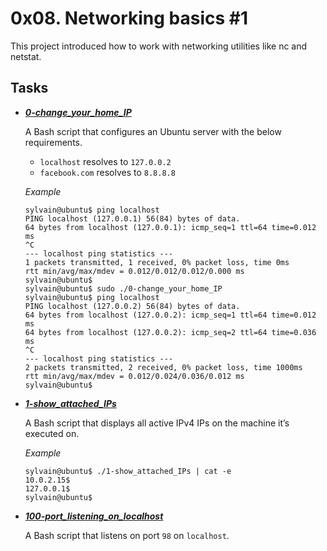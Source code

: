 
# 0x08. Networking basics #1

This project introduced how to work with networking utilities like nc and netstat.

## Tasks

- ***[0-change_your_home_IP](https://github.com/10thcode/alx-system_engineering-devops/blob/master/0x08-networking_basics_2/0-change_your_home_IP)***

    A Bash script that configures an Ubuntu server with the below requirements.
    - `localhost` resolves to `127.0.0.2`
    - `facebook.com` resolves to `8.8.8.8`

    *Example*
    ```
    sylvain@ubuntu$ ping localhost
    PING localhost (127.0.0.1) 56(84) bytes of data.
    64 bytes from localhost (127.0.0.1): icmp_seq=1 ttl=64 time=0.012 ms
    ^C
    --- localhost ping statistics ---
    1 packets transmitted, 1 received, 0% packet loss, time 0ms
    rtt min/avg/max/mdev = 0.012/0.012/0.012/0.000 ms
    sylvain@ubuntu$
    sylvain@ubuntu$ sudo ./0-change_your_home_IP
    sylvain@ubuntu$ ping localhost
    PING localhost (127.0.0.2) 56(84) bytes of data.
    64 bytes from localhost (127.0.0.2): icmp_seq=1 ttl=64 time=0.012 ms
    64 bytes from localhost (127.0.0.2): icmp_seq=2 ttl=64 time=0.036 ms
    ^C
    --- localhost ping statistics ---
    2 packets transmitted, 2 received, 0% packet loss, time 1000ms
    rtt min/avg/max/mdev = 0.012/0.024/0.036/0.012 ms
    sylvain@ubuntu$
    ```

- ***[1-show_attached_IPs](https://github.com/10thcode/alx-system_engineering-devops/blob/master/0x08-networking_basics_2/1-show_attached_IPs)***

    A Bash script that displays all active IPv4 IPs on the machine it’s executed on.

    *Example*
    ```
    sylvain@ubuntu$ ./1-show_attached_IPs | cat -e
    10.0.2.15$
    127.0.0.1$
    sylvain@ubuntu$
    ```

- ***[100-port_listening_on_localhost](https://github.com/10thcode/alx-system_engineering-devops/blob/master/0x08-networking_basics_2/100-port_listening_on_localhost)***

    A Bash script that listens on port `98` on `localhost`.
